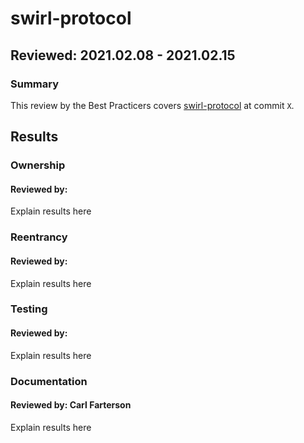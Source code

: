# swirl-protocol
## Reviewed: 2021.02.08 - 2021.02.15

### Summary
This review by the Best Practicers covers [swirl-protocol](https://github.com/tonic-finance/swirl-protocol) at commit `X`.


## Results
### Ownership
#### Reviewed by:
Explain results here

### Reentrancy
#### Reviewed by:
Explain results here

### Testing
#### Reviewed by:
Explain results here

### Documentation
#### Reviewed by: Carl Farterson
Explain results here
